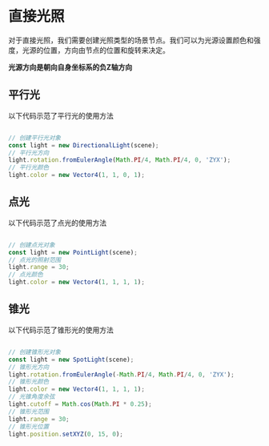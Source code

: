 # 直接光照

对于直接光照，我们需要创建光照类型的场景节点。我们可以为光源设置颜色和强度，光源的位置，方向由节点的位置和旋转来决定。

**光源方向是朝向自身坐标系的负Z轴方向**

## 平行光

以下代码示范了平行光的使用方法

```javascript

// 创建平行光对象
const light = new DirectionalLight(scene);
// 平行光方向
light.rotation.fromEulerAngle(Math.PI/4, Math.PI/4, 0, 'ZYX');
// 平行光颜色
light.color = new Vector4(1, 1, 0, 1);

```

<div class="showcase" case="tut-11"></div>

## 点光

以下代码示范了点光的使用方法

```javascript

// 创建点光对象
const light = new PointLight(scene);
// 点光的照射范围
light.range = 30;
// 点光颜色
light.color = new Vector4(1, 1, 1, 1);

```

<div class="showcase" case="tut-12"></div>

## 锥光

以下代码示范了锥形光的使用方法

```javascript

// 创建锥形光对象
const light = new SpotLight(scene);
// 锥形光方向
light.rotation.fromEulerAngle(-Math.PI/4, Math.PI/4, 0, 'ZYX');
// 锥形光颜色
light.color = new Vector4(1, 1, 1, 1);
// 光锥角度余弦
light.cutoff = Math.cos(Math.PI * 0.25);
// 锥形光范围
light.range = 30;
// 锥形光位置
light.position.setXYZ(0, 15, 0);

```

<div class="showcase" case="tut-13"></div>

